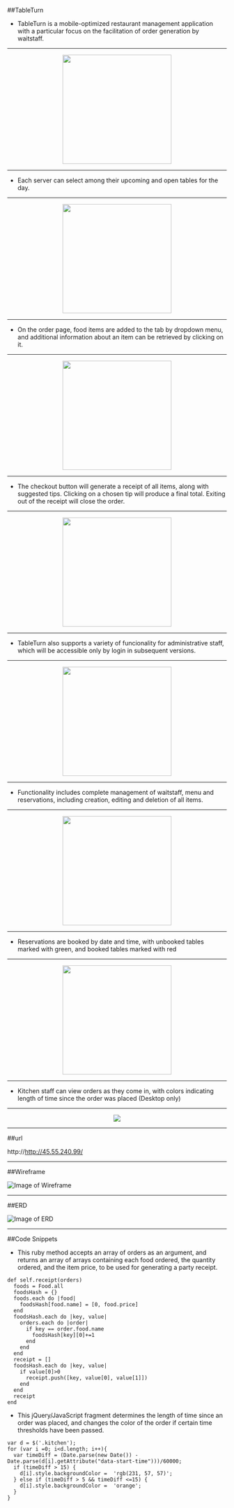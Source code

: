 ##TableTurn

- TableTurn is a mobile-optimized restaurant management application with a particular focus on the facilitation of order generation by waitstaff.

---

<div style="text-align:center;">
<img  src="images/TableTurn_Main.PNG" width="250px">
</div>

---

- Each server can select among their upcoming and open tables for the day.

---

<div style="text-align:center;">
<img src="images/TableTurn_Tables.PNG" width="250px">
</div>

---
- On the order page, food items are added to the tab by dropdown menu, and additional information about an item can be retrieved by clicking on it.

---
<div style="text-align:center;">
<img src="images/TableTurn_Order.PNG" width="250px">
</div>

---

- The checkout button will generate a receipt of all items, along with suggested tips. Clicking on a chosen tip will produce a final total. Exiting out of the receipt will close the order.

---

<div style="text-align:center;">
<img src="images/TableTurn_receipt2.gif" width="250px">
</div>

---

- TableTurn also supports a variety of funcionality for administrative staff, which will be accessible only by login in subsequent versions.

---

<div style="text-align:center;">
<img src="images/TableTurn_Admin.PNG" width="250px">
</div>

---

- Functionality includes complete management of  waitstaff, menu and reservations, including creation, editing and deletion of all items.

---

<div style="text-align:center;">
<img src="images/TableTurn_Menu.PNG" width="250px">
</div>

---

- Reservations are booked by date and time, with unbooked tables marked with green, and booked tables marked with red

---

<div style="text-align:center;">
<img src="images/TableTurn_Reservations.PNG" width="250px">
</div>

---

- Kitchen staff can view orders as they come in, with colors indicating length of time since the order was placed (Desktop only)

---

<div style="text-align:center;">
<img src="images/TableTurn_Kitchen.png">
</div>

---


##url

http://http://45.55.240.99/

---

##Wireframe

![Image of Wireframe](images/TableTurn_Wireframe.png)

---

##ERD

![Image of ERD](images/TableTurn_ERD2.jpg)

---

##Code Snippets

* This ruby method accepts an array of orders as an argument, and returns an array of arrays containing each food ordered, the quantity ordered, and the item price, to be used for generating a party receipt.  

```
def self.receipt(orders)
  foods = Food.all
  foodsHash = {}
  foods.each do |food|
    foodsHash[food.name] = [0, food.price]
  end
  foodsHash.each do |key, value|
    orders.each do |order|
      if key == order.food.name
        foodsHash[key][0]+=1
      end
    end
  end
  receipt = []
  foodsHash.each do |key, value|
    if value[0]>0
      receipt.push([key, value[0], value[1]])
    end
  end
  receipt
end
```

* This jQuery/JavaScript fragment determines the length of time since an order was placed, and changes the color of the order if certain time thresholds have been passed.

```
var d = $('.kitchen');
for (var i =0; i<d.length; i++){
  var timeDiff = (Date.parse(new Date()) - Date.parse(d[i].getAttribute("data-start-time")))/60000;
  if (timeDiff > 15) {
    d[i].style.backgroundColor =  'rgb(231, 57, 57)';
  } else if (timeDiff > 5 && timeDiff <=15) {
    d[i].style.backgroundColor =  'orange';
  }
}
```
